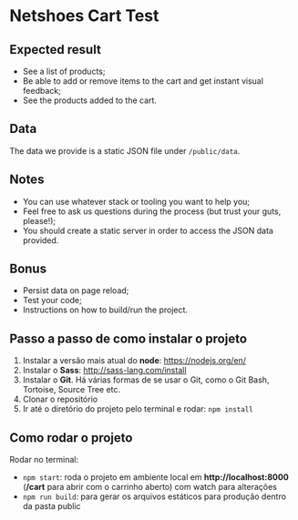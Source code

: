 # Netshoes Cart Test

## Expected result

* See a list of products;
* Be able to add or remove items to the cart and get instant visual feedback;
* See the products added to the cart.

## Data

The data we provide is a static JSON file under `/public/data`.

## Notes

* You can use whatever stack or tooling you want to help you;
* Feel free to ask us questions during the process (but trust your guts, please!);
* You should create a static server in order to access the JSON data provided.

## Bonus

* Persist data on page reload;
* Test your code;
* Instructions on how to build/run the project.

## Passo a passo de como instalar o projeto

1. Instalar a versão mais atual do **node**: https://nodejs.org/en/
2. Instalar o **Sass**: http://sass-lang.com/install
3. Instalar o **Git**. Há várias formas de se usar o Git, como o Git Bash, Tortoise, Source Tree etc.
4. Clonar o repositório
5. Ir até o diretório do projeto pelo terminal e rodar:
  `npm install`

## Como rodar o projeto

Rodar no terminal:
- `npm start`: roda o projeto em ambiente local em **http://localhost:8000** (**/cart** para abrir com o carrinho aberto) com watch para alterações
- `npm run build`: para gerar os arquivos estáticos para produção dentro da pasta public
